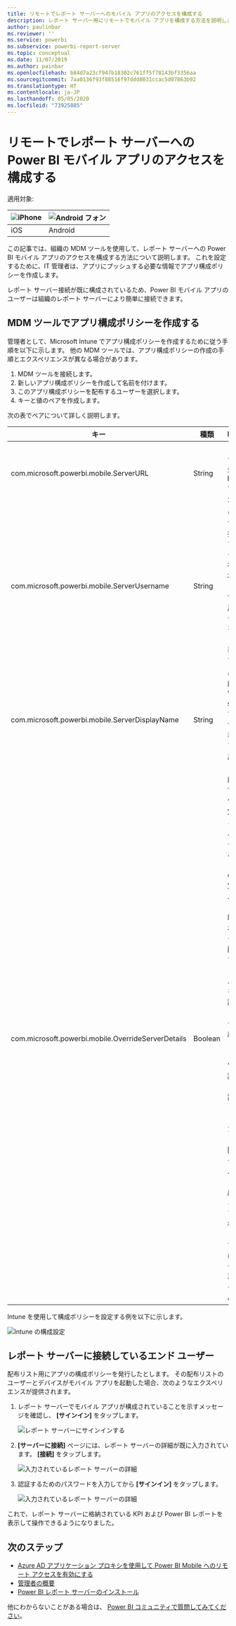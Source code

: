 ```yaml
---
title: リモートでレポート サーバーへのモバイル アプリのアクセスを構成する
description: レポート サーバー用にリモートでモバイル アプリを構成する方法を説明します。
author: paulinbar
ms.reviewer: ''
ms.service: powerbi
ms.subservice: powerbi-report-server
ms.topic: conceptual
ms.date: 11/07/2019
ms.author: painbar
ms.openlocfilehash: b84d7a23cf947b18302c761ff5f78143bf3356aa
ms.sourcegitcommit: 7aa0136f93f88516f97ddd8031ccac5d07863b92
ms.translationtype: HT
ms.contentlocale: ja-JP
ms.lasthandoff: 05/05/2020
ms.locfileid: "73925885"
---
```

# <a name="configure-power-bi-mobile-app-access-to-report-server-remotely"></a>リモートでレポート サーバーへの Power BI モバイル アプリのアクセスを構成する

適用対象:

| ![iPhone](./media/configure-powerbi-mobile-apps-remote/ios-logo-40-px.png) | ![Android フォン](./media/configure-powerbi-mobile-apps-remote/android-logo-40-px.png) |
|:--- |:--- |
| iOS |Android |

この記事では、組織の MDM ツールを使用して、レポート サーバーへの Power BI モバイル アプリのアクセスを構成する方法について説明します。 これを設定するために、IT 管理者は、アプリにプッシュする必要な情報でアプリ構成ポリシーを作成します。 

 レポート サーバー接続が既に構成されているため、Power BI モバイル アプリのユーザーは組織のレポート サーバーにより簡単に接続できます。 

## <a name="create-the-app-configuration-policy-in-mdm-tool"></a>MDM ツールでアプリ構成ポリシーを作成する 

管理者として、Microsoft Intune でアプリ構成ポリシーを作成するために従う手順を以下に示します。 他の MDM ツールでは、アプリ構成ポリシーの作成の手順とエクスペリエンスが異なる場合があります。 

1. MDM ツールを接続します。 
2. 新しいアプリ構成ポリシーを作成して名前を付けます。 
3. このアプリ構成ポリシーを配布するユーザーを選択します。 
4. キーと値のペアを作成します。 

次の表でペアについて詳しく説明します。

|キー  |種類  |Description  |
|---------|---------|---------|
| com.microsoft.powerbi.mobile.ServerURL | String | レポート サーバー URL <br> 先頭は http/https である必要があります |
| com.microsoft.powerbi.mobile.ServerUsername | String | (省略可能) <br> サーバーの接続に使用するユーザー名。 <br> 存在しない場合、アプリで、ユーザーに接続用のユーザー名の入力を求めるメッセージが表示されます。| 
| com.microsoft.powerbi.mobile.ServerDisplayName | String | (省略可能) <br> 既定値は "Report server" です <br> サーバーを表すためにアプリで使用されるフレンドリ名 | 
| com.microsoft.powerbi.mobile.OverrideServerDetails | Boolean | 既定値は True です <br>“True” に設定されている場合、モバイル デバイスに既にあるレポート サーバーのすべての定義がオーバーライドされます。 既に構成されているサーバーは、削除されます。 <br> また、オーバーライドを True に設定すると、ユーザーはその構成を削除できなくなります。 <br> "False" に設定すると、既存の設定はそのままで、プッシュされた値が追加されます。 <br> 同じサーバー URL がモバイル アプリに既に構成されている場合、アプリはその構成をそのままにします。 アプリは、同じサーバーへの再認証をユーザーに求めません。 |

Intune を使用して構成ポリシーを設定する例を以下に示します。

![Intune の構成設定](media/configure-powerbi-mobile-apps-remote/power-bi-ios-remote-configuration-settings.png)

## <a name="end-users-connecting-to-report-server"></a>レポート サーバーに接続しているエンド ユーザー

 配布リスト用にアプリの構成ポリシーを発行したとします。 その配布リストのユーザーとデバイスがモバイル アプリを起動した場合、次のようなエクスペリエンスが提供されます。 

1. レポート サーバーでモバイル アプリが構成されていることを示すメッセージを確認し、 **[サインイン]** をタップします。

    ![レポート サーバーにサインインする](media/configure-powerbi-mobile-apps-remote/power-bi-config-server-sign-in.png)

2.  **[サーバーに接続]** ページには、レポート サーバーの詳細が既に入力されています。 **[接続]** をタップします。

    ![入力されているレポート サーバーの詳細](media/configure-powerbi-mobile-apps-remote/power-bi-ios-remote-configure-connect-server.png)

3. 認証するためのパスワードを入力してから **[サインイン]** をタップします。 

    ![入力されているレポート サーバーの詳細](media/configure-powerbi-mobile-apps-remote/power-bi-config-server-address.png)

これで、レポート サーバーに格納されている KPI および Power BI レポートを表示して操作できるようになりました。

## <a name="next-steps"></a>次のステップ

- [Azure AD アプリケーション プロキシを使用して Power BI Mobile へのリモート アクセスを有効にする](https://docs.microsoft.com/azure/active-directory/manage-apps/application-proxy-integrate-with-power-bi)
- [管理者の概要](admin-handbook-overview.md)  
- [Power BI レポート サーバーのインストール](install-report-server.md)  

他にわからないことがある場合は、 [Power BI コミュニティで質問してみてください](https://community.powerbi.com/)。

